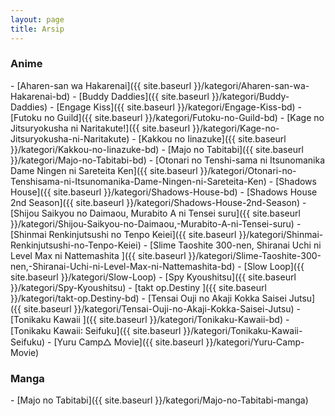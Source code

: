 ```yaml
---
layout: page
title: Arsip
---
```


### Anime

<div class="white pinkhover">
- [Aharen-san wa Hakarenai]({{ site.baseurl }}/kategori/Aharen-san-wa-Hakarenai-bd)
- [Buddy Daddies]({{ site.baseurl }}/kategori/Buddy-Daddies)
- [Engage Kiss]({{ site.baseurl }}/kategori/Engage-Kiss-bd)
- [Futoku no Guild]({{ site.baseurl }}/kategori/Futoku-no-Guild-bd)
- [Kage no Jitsuryokusha ni Naritakute!]({{ site.baseurl }}/kategori/Kage-no-Jitsuryokusha-ni-Naritakute)
- [Kakkou no Iinazuke]({{ site.baseurl }}/kategori/Kakkou-no-Iinazuke-bd)
- [Majo no Tabitabi]({{ site.baseurl }}/kategori/Majo-no-Tabitabi-bd)
- [Otonari no Tenshi-sama ni Itsunomanika Dame Ningen ni Sareteita Ken]({{ site.baseurl }}/kategori/Otonari-no-Tenshisama-ni-Itsunomanika-Dame-Ningen-ni-Sareteita-Ken)
- [Shadows House]({{ site.baseurl }}/kategori/Shadows-House-bd)
- [Shadows House 2nd Season]({{ site.baseurl }}/kategori/Shadows-House-2nd-Season)
- [Shijou Saikyou no Daimaou, Murabito A ni Tensei suru]({{ site.baseurl }}/kategori/Shijou-Saikyou-no-Daimaou,-Murabito-A-ni-Tensei-suru)
- [Shinmai Renkinjutsushi no Tenpo Keiei]({{ site.baseurl }}/kategori/Shinmai-Renkinjutsushi-no-Tenpo-Keiei)
- [Slime Taoshite 300-nen, Shiranai Uchi ni Level Max ni Nattemashita ]({{ site.baseurl }}/kategori/Slime-Taoshite-300-nen,-Shiranai-Uchi-ni-Level-Max-ni-Nattemashita-bd)
- [Slow Loop]({{ site.baseurl }}/kategori/Slow-Loop)
- [Spy Kyoushitsu]({{ site.baseurl }}/kategori/Spy-Kyoushitsu)
- [takt op.Destiny ]({{ site.baseurl }}/kategori/takt-op.Destiny-bd)
- [Tensai Ouji no Akaji Kokka Saisei Jutsu]({{ site.baseurl }}/kategori/Tensai-Ouji-no-Akaji-Kokka-Saisei-Jutsu)
- [Tonikaku Kawaii ]({{ site.baseurl }}/kategori/Tonikaku-Kawaii-bd)
- [Tonikaku Kawaii꞉ Seifuku]({{ site.baseurl }}/kategori/Tonikaku-Kawaii-Seifuku)
- [Yuru Camp△ Movie]({{ site.baseurl }}/kategori/Yuru-Camp-Movie)
</div>

### Manga

<div class="white pinkhover">
- [Majo no Tabitabi]({{ site.baseurl }}/kategori/Majo-no-Tabitabi-manga)
</div>